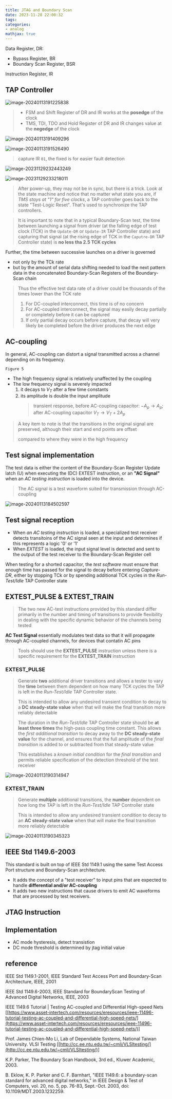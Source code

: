```yaml
---
title: JTAG and Boundary Scan
date: 2023-11-28 22:00:32
tags:
categories:
- analog
mathjax: true
---
```


Data Register, DR:

- Bypass Register, BR
- Boundary Scan Register, BSR

Instruction Register, IR



##  TAP Controller

![image-20240113191225838](jtag/image-20240113191225838.png)

> - FSM and Shift Register of DR and IR works at the **posedge** of the clock
> - TMS, TDI, TDO and Hold Register of DR and IR changes value at the **negedge** of the clock

![image-20240113191409296](jtag/image-20240113191409296.png)

![image-20240113191526490](jtag/image-20240113191526490.png)

> capture IR `01`, the fixed is for easier fault detection



![image-20231129232443249](jtag/image-20231129232443249.png)

![image-20231129233218011](jtag/image-20231129233218011.png)

> After power-up, they may not be in sync, but there is a trick. Look at the state machine and notice that no matter what state you are, if *TMS stays at "1" for five clocks*, a TAP controller goes back to the state "Test-Logic Reset". That's used to synchronize the TAP controllers.

> It is important to note that in a typical Boundary-Scan test, the time between launching a signal from driver (at the falling edge of test clock (TCK) in the `Update-DR` or `Update-IR` TAP Controller state) and capturing that signal (at the rising edge of TCK in the `Caputre-DR` TAP Controller state) is **no less tha 2.5 TCK cycles**

Further, the time between successive launches on a driver is governed 
- not only by the TCk rate
- but by the amount of serial data shifting needed to load the next pattern data in the concatenated Boundary-Scan Registers of the Boundary-Scan chain

> Thus the effective test data rate of a driver could be thousands of the times lower than the TCK rate
>
> 1. For DC-coupled interconnect, this time is of no concern
> 2. For AC-coupled interconnect, the signal may easily decay partially or completely before it can be captured
> 3. If only partial decay occurs before capture, that decay will very likely be completed before the driver produces the next edge


## AC-coupling

In general, AC-coupling can distort a signal transmitted across a channel depending on its frequency.

`Figure 5`

- The high frequency signal is relatively unaffected by the coupling
- The low frequency signal is severely impacted
  1. it decays to $V_T$ after a few time constants
  2. its amplitude is double the input amplitude
     > transient response, before AC-coupling capacitor: $-A_p \to A_p$; after AC-coupling capacitor $V_T \to V_T+2A_p$
> A key item to note is that the transitions in the original signal are preserved, although their start and end points are offset
>
> compared to where they were in the high frequency

## Test signal implementation

The test data is either the content of the Boundary-Scan Register Update latch (U) when executing the (DC) EXTEST instruction, or an **"AC Signal"** 
when an *AC testing instruction* is loaded into the device.

> The AC signal is a test waveform suited for transmission through AC-coupling

![image-20240113184502597](jtag/image-20240113184502597.png)



## Test signal reception

- When *an AC testing instruction* is loaded, a specialized test receiver detects transitoins of the AC signal seen at the input and determines if this represents a logic '0' or '1'
- When *EXTEST* is loaded, the input signal level is detected and sent to the output of the test receiver to the Boundary-Scan Register cell

When testing for a shorted capacitor, the *test software* must ensure that enough time has passed for the signal to decay before entering *Capture-DR*, either by stopping TCk or by spending additional TCK cycles in the *Run-Test/Idle* TAP Controller state

## EXTEST_PULSE & EXTEST_TRAIN

> The two new AC-test instructions provided by this standard differ primarily in the number and timing of transitions to provide flexibility in dealing with the specific dynamic behavior of the channels being tested

**AC Test Signal** essentially modulates test data so that it will propagate through AC-coupled channels, for devices that contatin AC pins

> Tools should use the **EXTEST_PULSE** instruction unless there is a specific requirement for the **EXTEST_TRAIN** instruction

### EXTEST_PULSE

> Generate **two** additional driver transitions and allows a tester to vary the **time** between them dependent on how many TCK cycles the TAP is left in the *Run-Test/Idle* TAP Controller state.
> 
> This is intended to allow any undesired transient condition to decay to a **DC steady-state value** when that will make the final transition more reliably detectable
> 
>The duration in the *Run-Test/Idle* TAP Controller state should be **at least three times** the high-pass coupling time constant. This allows the *first additional transition* to decay away to the **DC steady-state value** for the channel, and ensures that the full amplitude of the *final transition* is added to or subtracted from that steady-state value
> 
>This establishes a *known initial condition* for the *final transition* and permits reliable specification of the detection threshold of the test receiver



![image-20240113190314947](jtag/image-20240113190314947.png)

### EXTEST_TRAIN

> Generate **multiple** additional transitions, the **number** dependent on how long the TAP is left in the *Run-Test/Idle* TAP Controller state
>  
> This is intended to allow any undesired transient condition to decay to an **AC steady-state value** when that will make the final transition more reliably detectable

![image-20240113190345323](jtag/image-20240113190345323.png)



## IEEE Std 1149.6-2003

This standard is built on top of IEEE Std 1149.1 using the same Test Access Port structure and Boundary-Scan architecture.

- It adds the concept of a "test receiver" to input pins that are expected to handle **differential and/or AC-coupling**
- It adds two new instructions that cause drivers to emit AC waveforms that are processed by test receivers.


## JTAG Instruction


## Implementation

- AC mode
  hysteresis, detect transistion
- DC mode
  threshold is determined by jtag initial value


## reference

IEEE Std 1149.1-2001, IEEE Standard Test Access Port and Boundary-Scan Architecture, IEEE, 2001

IEEE Std 1149.6-2003, IEEE Standard for BoundaryScan Testing of Advanced Digital Networks, IEEE, 2003

IEEE 1149.6 Tutorial | Testing AC-coupled and Differential High-speed Nets [[https://www.asset-intertech.com/resources/eresources/ieee-11496-tutorial-testing-ac-coupled-and-differential-high-speed-nets/](https://www.asset-intertech.com/resources/eresources/ieee-11496-tutorial-testing-ac-coupled-and-differential-high-speed-nets/)]

Prof. James Chien-Mo Li, Lab of Dependable Systems, National Taiwan University. VLSI Testing [[http://cc.ee.ntu.edu.tw/~cmli/VLSItesting/](http://cc.ee.ntu.edu.tw/~cmli/VLSItesting/)]

K.P. Parker, The Boundary Scan Handbook, 3rd ed., Kluwer Academic, 2003.

B. Eklow, K. P. Parker and C. F. Barnhart, "IEEE 1149.6: a boundary-scan standard for advanced digital networks," in IEEE Design & Test of Computers, vol. 20, no. 5, pp. 76-83, Sept.-Oct. 2003, doi: 10.1109/MDT.2003.1232259.

